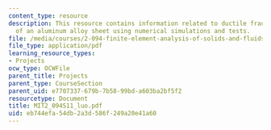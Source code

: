 ```yaml
---
content_type: resource
description: This resource contains information related to ductile fracture characterization
  of an aluminum alloy sheet using numerical simulations and tests.
file: /media/courses/2-094-finite-element-analysis-of-solids-and-fluids-ii-spring-2011/eb744efa54db2a3d586f249a20e41a60_MIT2_094S11_luo.pdf
file_type: application/pdf
learning_resource_types:
- Projects
ocw_type: OCWFile
parent_title: Projects
parent_type: CourseSection
parent_uid: e7707337-679b-7b58-99bd-a603ba2bf5f2
resourcetype: Document
title: MIT2_094S11_luo.pdf
uid: eb744efa-54db-2a3d-586f-249a20e41a60
---
```

